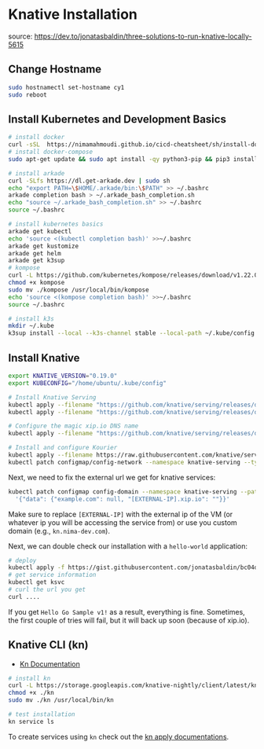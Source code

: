 # Knative Installation

source: https://dev.to/jonatasbaldin/three-solutions-to-run-knative-locally-5615

## Change Hostname

```sh
sudo hostnamectl set-hostname cy1
sudo reboot
```

## Install Kubernetes and Development Basics

```sh
# install docker
curl -sSL  https://nimamahmoudi.github.io/cicd-cheatsheet/sh/install-docker.sh | bash
# install docker-compose
sudo apt-get update && sudo apt install -qy python3-pip && pip3 install docker-compose

# install arkade
curl -SLfs https://dl.get-arkade.dev | sudo sh
echo "export PATH=\$HOME/.arkade/bin:\$PATH" >> ~/.bashrc
arkade completion bash > ~/.arkade_bash_completion.sh
echo "source ~/.arkade_bash_completion.sh" >> ~/.bashrc
source ~/.bashrc

# install kubernetes basics
arkade get kubectl
echo 'source <(kubectl completion bash)' >>~/.bashrc
arkade get kustomize
arkade get helm
arkade get k3sup
# kompose
curl -L https://github.com/kubernetes/kompose/releases/download/v1.22.0/kompose-linux-amd64 -o kompose
chmod +x kompose
sudo mv ./kompose /usr/local/bin/kompose
echo 'source <(kompose completion bash)' >>~/.bashrc
source ~/.bashrc

# install k3s
mkdir ~/.kube
k3sup install --local --k3s-channel stable --local-path ~/.kube/config --k3s-extra-args '--no-deploy traefik --write-kubeconfig-mode 644'
```

## Install Knative

```sh
export KNATIVE_VERSION="0.19.0"
export KUBECONFIG="/home/ubuntu/.kube/config"

# Install Knative Serving
kubectl apply --filename "https://github.com/knative/serving/releases/download/v$KNATIVE_VERSION/serving-crds.yaml"
kubectl apply --filename "https://github.com/knative/serving/releases/download/v$KNATIVE_VERSION/serving-core.yaml"

# Configure the magic xip.io DNS name
kubectl apply --filename "https://github.com/knative/serving/releases/download/v$KNATIVE_VERSION/serving-default-domain.yaml"

# Install and configure Kourier
kubectl apply --filename https://raw.githubusercontent.com/knative/serving/v$KNATIVE_VERSION/third_party/kourier-latest/kourier.yaml
kubectl patch configmap/config-network --namespace knative-serving --type merge --patch '{"data":{"ingress.class":"kourier.ingress.networking.knative.dev"}}'
```

Next, we need to fix the external url we get for knative services:

```sh
kubectl patch configmap config-domain --namespace knative-serving --patch \
  '{"data": {"example.com": null, "[EXTERNAL-IP].xip.io": ""}}'
```

Make sure to replace `[EXTERNAL-IP]` with the external ip of the VM (or whatever ip you will be accessing the service from) or use you custom domain (e.g., `kn.nima-dev.com`).

Next, we can double check our installation with a `hello-world` application:

```sh
# deploy
kubectl apply -f https://gist.githubusercontent.com/jonatasbaldin/bc04de2e376be23f75bb5815041fdd61/raw/d2345ac9aa01d0f3c771e9b3d4a1421dd766e0f9/service.yaml
# get service information
kubectl get ksvc
# curl the url you get
curl ....
```

If you get `Hello Go Sample v1!` as a result, everything is fine. Sometimes, the first couple of tries will fail, but it will back up soon (because of xip.io).

## Knative CLI (kn)

- [Kn Documentation](https://github.com/knative/client/blob/master/docs/cmd/kn.md)

```sh
# install kn
curl -L https://storage.googleapis.com/knative-nightly/client/latest/kn-linux-amd64 -o kn
chmod +x ./kn
sudo mv ./kn /usr/local/bin/kn

# test installation
kn service ls
```

To create services using `kn` check out the [kn apply documentations](https://github.com/knative/client/blob/master/docs/cmd/kn_service_apply.md).


